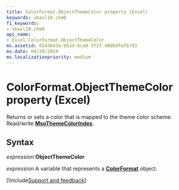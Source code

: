 ```yaml
---
title: ColorFormat.ObjectThemeColor property (Excel)
keywords: vbaxl10.chm0
f1_keywords:
- vbaxl10.chm0
api_name:
- Excel.ColorFormat.ObjectThemeColor
ms.assetid: 0143043a-bb1d-bca9-372f-d0dbdfefb793
ms.date: 04/20/2019
ms.localizationpriority: medium
---
```



# ColorFormat.ObjectThemeColor property (Excel)

Returns or sets a color that is mapped to the theme color scheme. Read/write **[MsoThemeColorIndex](Office.MsoThemeColorIndex.md)**.


## Syntax

_expression_.**ObjectThemeColor**

_expression_ A variable that represents a **[ColorFormat](Excel.ColorFormat.md)** object.




[!include[Support and feedback](~/includes/feedback-boilerplate.md)]